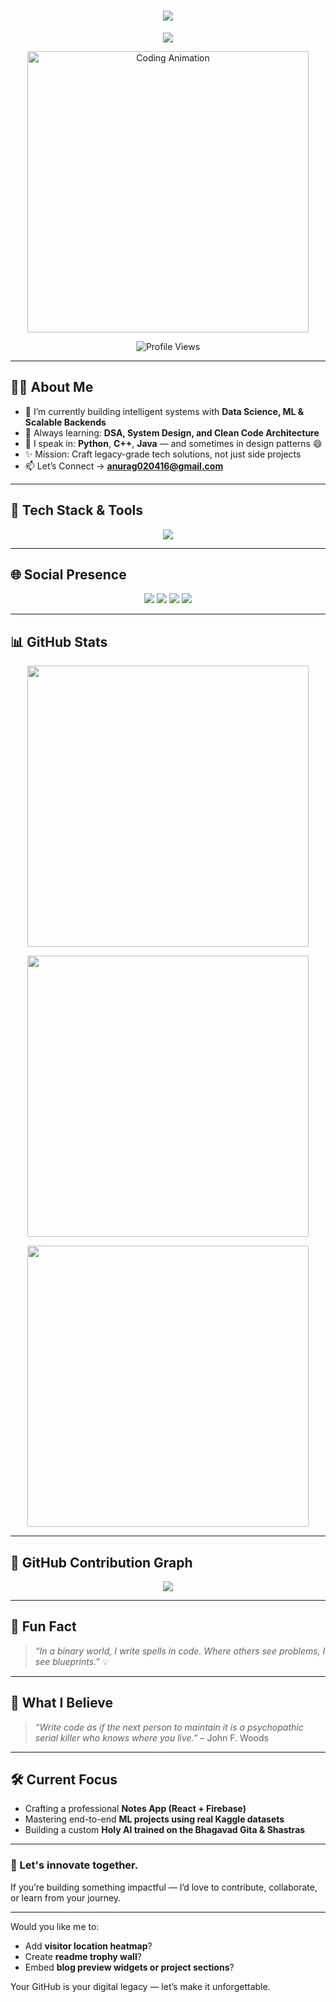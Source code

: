 <!-- Animated Intro Header -->
<h1 align="center">
  <img src="https://readme-typing-svg.herokuapp.com/?center=true&size=28&duration=5000&lines=Hi+There!+I'm+Anurag+%F0%9F%9A%80;Welcome+to+My+Code+Wonderland!+%F0%9F%8C%9F;Full-stack+Thinker+%7C+Problem+Solver+%7C+Tech+Visionary" />
</h1>

<!-- Status Tag -->
<p align="center">
  <img src="https://img.shields.io/badge/Status-Building%20Real-World%20Products-%230a0a0a" />
</p>

<!-- Cool Coding GIF -->
<p align="center">
  <img src="https://media.giphy.com/media/qgQUggAC3Pfv687qPC/giphy.gif" width="450" alt="Coding Animation">
</p>

<!-- Profile Views -->
<p align="center"> 
  <img src="https://komarev.com/ghpvc/?username=krsna016&label=Profile%20views&color=0e75b6&style=flat" alt="Profile Views" />
</p>

---

## 👨‍💻 About Me

- 🔭 I’m currently building intelligent systems with **Data Science, ML & Scalable Backends**
- 🌱 Always learning: **DSA, System Design, and Clean Code Architecture**
- 💬 I speak in: **Python**, **C++**, **Java** — and sometimes in design patterns 😄
- ✨ Mission: Craft legacy-grade tech solutions, not just side projects
- 📫 Let’s Connect → **anurag020416@gmail.com**

---

## 🚀 Tech Stack & Tools

<p align="center">
  <img src="https://skillicons.dev/icons?i=python,java,cpp,react,html,css,firebase,git,github,vscode,linux" />
</p>

---

## 🌐 Social Presence

<p align="center">
  <a href="https://www.linkedin.com/in/016anuragpareek"><img src="https://img.shields.io/badge/LinkedIn-%230077B5?style=for-the-badge&logo=linkedin&logoColor=white"/></a>
  <a href="https://leetcode.com/krsna_016/"><img src="https://img.shields.io/badge/LeetCode-%230a0a0a?style=for-the-badge&logo=leetcode&logoColor=white"/></a>
  <a href="https://stackoverflow.com/users/19687441/016anuragpareek"><img src="https://img.shields.io/badge/StackOverflow-%23F58025?style=for-the-badge&logo=stackoverflow&logoColor=white"/></a>
  <a href="https://www.hackerrank.com/profile/Anurag_16"><img src="https://img.shields.io/badge/HackerRank-%2311B584?style=for-the-badge&logo=hackerrank&logoColor=white"/></a>
</p>

---

## 📊 GitHub Stats

<p align="center">
  <img width="450" src="https://github-readme-stats.vercel.app/api?username=krsna016&show_icons=true&theme=radical&bg_color=0a0a0a&text_color=ffffff" />
</p>
<p align="center">
  <img width="450" src="https://github-readme-streak-stats.herokuapp.com/?user=krsna016&theme=dark&fire=FFDD00&ring=FFDD00" />
</p>
<p align="center">
  <img width="450" src="https://github-readme-stats.vercel.app/api/top-langs/?username=krsna016&layout=compact&theme=tokyonight&bg_color=0a0a0a&text_color=ffffff" />
</p>

---

## 📅 GitHub Contribution Graph

<p align="center">
  <img src="https://github-readme-activity-graph.vercel.app/graph?username=krsna016&theme=react-dark&bg_color=0a0a0a&color=ffffff&line=00ffe4&point=ffffff" />
</p>

---

## 💬 Fun Fact

> _“In a binary world, I write spells in code. Where others see problems, I see blueprints.”_ 💡

---

## 🎯 What I Believe

> _“Write code as if the next person to maintain it is a psychopathic serial killer who knows where you live.”_ – John F. Woods

---

## 🛠️ Current Focus

- Crafting a professional **Notes App (React + Firebase)**
- Mastering end-to-end **ML projects using real Kaggle datasets**
- Building a custom **Holy AI trained on the Bhagavad Gita & Shastras**

---

### 🌟 Let's innovate together.
If you’re building something impactful — I’d love to contribute, collaborate, or learn from your journey.

---

Would you like me to:
- Add **visitor location heatmap**?
- Create **readme trophy wall**?
- Embed **blog preview widgets or project sections**?

Your GitHub is your digital legacy — let’s make it unforgettable.
